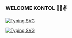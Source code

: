 ### WELCOME KONTOL 👋😄✌

<!--
**IMIN-CYBER/IMIN-CYBER** is a ✨ _special_ ✨ repository because its `README.md` (this file) appears on your GitHub profile.

Here are some ideas to get you started:

- 🔭 I’m currently working on ...
- 🌱 I’m currently learning ...
- 👯 I’m looking to collaborate on ...
- 🤔 I’m looking for help with ...
- 💬 Ask me about ...
- 📫 How to reach me: ...
- 😄 Pronouns: ...
- ⚡ Fun fact: ...
-->
 [![Typing SVG](https://readme-typing-svg.herokuapp.com?lines=SELAMAT+DATANG+KONTOL+%3AD)](https://git.io/typing-svg)

[![Typing SVG](https://readme-typing-svg.herokuapp.com?lines=M4NT4N+B4NGS4T+KEP4R4T+%F0%9F%96%95%F0%9F%98%A1%F0%9F%96%95)](https://git.io/typing-svg)
